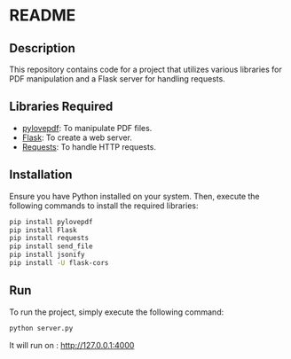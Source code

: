 # README

## Description
This repository contains code for a project that utilizes various libraries for PDF manipulation and a Flask server for handling requests.

## Libraries Required
- [pylovepdf](https://pypi.org/project/pylovepdf/): To manipulate PDF files.
- [Flask](https://pypi.org/project/Flask/): To create a web server.
- [Requests](https://pypi.org/project/requests/): To handle HTTP requests.

## Installation
Ensure you have Python installed on your system. Then, execute the following commands to install the required libraries:

```bash
pip install pylovepdf
pip install Flask
pip install requests
pip install send_file 
pip install jsonify
pip install -U flask-cors

```

## Run 
To run the project, simply execute the following command:

```bash
python server.py
```

It will run on : http://127.0.0.1:4000



